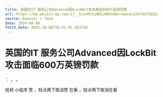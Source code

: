```yaml
---
title: 英国的IT 服务公司Advanced因LockBit攻击面临600万英镑罚款
url: https://mp.weixin.qq.com/s?__biz=MzkzNDIzNDUxOQ==&mid=2247487682&idx=5&sn=84312fe0156c4f0be82ed7e172159b17
source: Doonsec's feed
date: 2024-08-08
fetch_date: 2025-10-06T18:01:41.463730
---
```


# 英国的IT 服务公司Advanced因LockBit攻击面临600万英镑罚款

：
，
。

视频
小程序
赞
，轻点两下取消赞
在看
，轻点两下取消在看